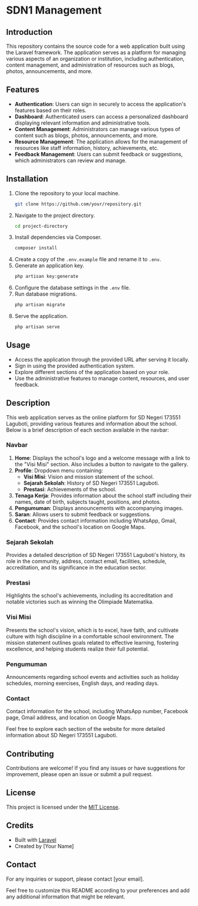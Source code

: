 # SDN1 Management

## Introduction
This repository contains the source code for a web application built using the Laravel framework. The application serves as a platform for managing various aspects of an organization or institution, including authentication, content management, and administration of resources such as blogs, photos, announcements, and more.

## Features
- **Authentication**: Users can sign in securely to access the application's features based on their roles.
- **Dashboard**: Authenticated users can access a personalized dashboard displaying relevant information and administrative tools.
- **Content Management**: Administrators can manage various types of content such as blogs, photos, announcements, and more.
- **Resource Management**: The application allows for the management of resources like staff information, history, achievements, etc.
- **Feedback Management**: Users can submit feedback or suggestions, which administrators can review and manage.

## Installation
1. Clone the repository to your local machine.
   ```bash
   git clone https://github.com/your/repository.git
   ```
2. Navigate to the project directory.
   ```bash
   cd project-directory
   ```
3. Install dependencies via Composer.
   ```bash
   composer install
   ```
4. Create a copy of the `.env.example` file and rename it to `.env`.
5. Generate an application key.
   ```bash
   php artisan key:generate
   ```
6. Configure the database settings in the `.env` file.
7. Run database migrations.
   ```bash
   php artisan migrate
   ```
8. Serve the application.
   ```bash
   php artisan serve
   ```

## Usage
- Access the application through the provided URL after serving it locally.
- Sign in using the provided authentication system.
- Explore different sections of the application based on your role.
- Use the administrative features to manage content, resources, and user feedback.

## Description

This web application serves as the online platform for SD Negeri 173551 Laguboti, providing various features and information about the school. Below is a brief description of each section available in the navbar:

### Navbar
1. **Home**: Displays the school's logo and a welcome message with a link to the "Visi Misi" section. Also includes a button to navigate to the gallery.
2. **Profile**: Dropdown menu containing:
   - **Visi Misi**: Vision and mission statement of the school.
   - **Sejarah Sekolah**: History of SD Negeri 173551 Laguboti.
   - **Prestasi**: Achievements of the school.
3. **Tenaga Kerja**: Provides information about the school staff including their names, date of birth, subjects taught, positions, and photos.
4. **Pengumuman**: Displays announcements with accompanying images.
5. **Saran**: Allows users to submit feedback or suggestions.
6. **Contact**: Provides contact information including WhatsApp, Gmail, Facebook, and the school's location on Google Maps.

### Sejarah Sekolah
Provides a detailed description of SD Negeri 173551 Laguboti's history, its role in the community, address, contact email, facilities, schedule, accreditation, and its significance in the education sector.

### Prestasi
Highlights the school's achievements, including its accreditation and notable victories such as winning the Olimpiade Matematika.

### Visi Misi
Presents the school's vision, which is to excel, have faith, and cultivate culture with high discipline in a comfortable school environment. The mission statement outlines goals related to effective learning, fostering excellence, and helping students realize their full potential.

### Pengumuman
Announcements regarding school events and activities such as holiday schedules, morning exercises, English days, and reading days.

### Contact
Contact information for the school, including WhatsApp number, Facebook page, Gmail address, and location on Google Maps.

Feel free to explore each section of the website for more detailed information about SD Negeri 173551 Laguboti.

## Contributing
Contributions are welcome! If you find any issues or have suggestions for improvement, please open an issue or submit a pull request.

## License
This project is licensed under the [MIT License](LICENSE).

## Credits
- Built with [Laravel](https://laravel.com/)
- Created by [Your Name]

## Contact
For any inquiries or support, please contact [your email].

Feel free to customize this README according to your preferences and add any additional information that might be relevant.
